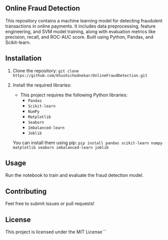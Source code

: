 
## Online Fraud Detection

This repository contains a machine learning model for detecting fraudulent transactions in online payments. It includes data preprocessing, feature engineering, and SVM model training, along with evaluation metrics like precision, recall, and ROC-AUC score. Built using Python, Pandas, and Scikit-learn.

## Installation

1. Clone the repository:
   ```git clone https://github.com/khushichodnekar/OnlineFraudDetection.git```

2. Install the required libraries:
   - This project requires the following Python libraries:
     - `Pandas`
     - `Scikit-learn`
     - `NumPy`
     - `Matplotlib`
     - `Seaborn`
     - `Imbalanced-learn`
     - `Joblib`

   You can install them using pip:
   ```pip install pandas scikit-learn numpy matplotlib seaborn imbalanced-learn joblib```

## Usage

Run the notebook to train and evaluate the fraud detection model.

## Contributing

Feel free to submit issues or pull requests!

## License

This project is licensed under the MIT License```


   
